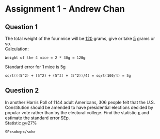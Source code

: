 # Assignment 1 - Andrew Chan
## Question 1
The total weight of the four mice will be <ins>120</ins> grams, give or take <ins>5</ins> grams or so.  
Calculation:
```
Weight of the 4 mice = 2 * 30g = 120g
```
Standard error for 1 mice is 5g
```
sqrt(((5^2) + (5^2) + (5^2) + (5^2))/4) = sqrt(100/4) = 5g
```

## Question 2
In another Harris Poll of 1144 adult Americans, 306 people felt that the U.S. Constitution should be amended to have presidential elections decided by popular vote rather than by the electoral college. Find the statistic <ins>p</ins> and estimate the standard error SEp.  
Statistic <ins>p</ins>≈27%
```
SE<sub>p</sub>
```